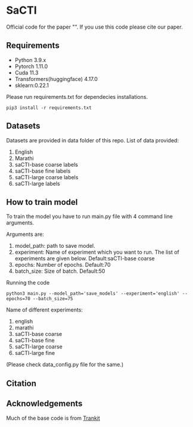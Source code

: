 # SaCTI

Official code for the paper "". If you use this code please cite our paper.
 
## Requirements
* Python 3.9.x
* Pytorch 1.11.0
* Cuda 11.3
* Transformers(huggingface) 4.17.0
* sklearn:0.22.1

Please run requirements.txt for dependecies installations.

```pip3 install -r requirements.txt```

## Datasets

Datasets are provided in data folder of this repo.
List of data provided:
1. English
2. Marathi
3. saCTI-base coarse labels
4. saCTI-base fine labels
5. saCTI-large coarse labels
6. saCTI-large labels

## How to train model
To train the model you have to run main.py file with 4 command line arguments.

Arguments are: <br />
1. model_path: path to save model.
2. experiment: Name of experiment which you want to run. The list of experiments are given below. Default:saCTI-base coarse
3. epochs: Number of epochs. Default:70
4. batch_size: Size of batch. Default:50

Running the code

```python3 main.py --model_path='save_models' --experiment='english' --epochs=70 --batch_size=75```

Name of different experiments:
1. english 
2. marathi
3. saCTI-base coarse
4. saCTI-base fine
5. saCTI-large coarse
6. saCTI-large fine

(Please check data_config.py file for the same.)

## Citation

## Acknowledgements
Much of the base code is from [Trankit](https://github.com/nlp-uoregon/trankit)


